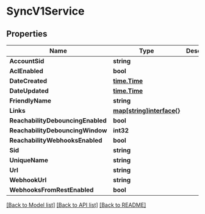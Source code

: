 # SyncV1Service

## Properties

Name | Type | Description | Notes
------------ | ------------- | ------------- | -------------
**AccountSid** | **string** |  | [optional] 
**AclEnabled** | **bool** |  | [optional] 
**DateCreated** | [**time.Time**](time.Time.md) |  | [optional] 
**DateUpdated** | [**time.Time**](time.Time.md) |  | [optional] 
**FriendlyName** | **string** |  | [optional] 
**Links** | [**map[string]interface{}**](.md) |  | [optional] 
**ReachabilityDebouncingEnabled** | **bool** |  | [optional] 
**ReachabilityDebouncingWindow** | **int32** |  | [optional] 
**ReachabilityWebhooksEnabled** | **bool** |  | [optional] 
**Sid** | **string** |  | [optional] 
**UniqueName** | **string** |  | [optional] 
**Url** | **string** |  | [optional] 
**WebhookUrl** | **string** |  | [optional] 
**WebhooksFromRestEnabled** | **bool** |  | [optional] 

[[Back to Model list]](../README.md#documentation-for-models) [[Back to API list]](../README.md#documentation-for-api-endpoints) [[Back to README]](../README.md)


